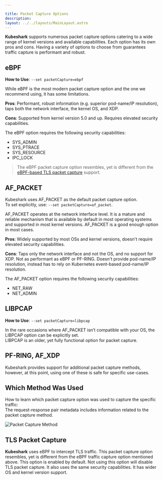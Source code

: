 ```yaml
---

title: Packet Capture Options  
description:  
layout: ../../layouts/MainLayout.astro  
---
```


**Kubeshark** supports numerous packet capture options catering to a wide range of kernel versions and available capabilities. Each option has its own pros and cons. Having a variety of options to choose from guarantees traffic capture is performant and robust.

## eBPF

**How to Use**: `--set packetCapture=ebpf`

While eBPF is the most modern packet capture option and the one we recommend using, it has some limitations.

**Pros**: Performant, robust information (e.g. superior pod-name/IP resolution), taps both the network interface, the kernel OS, and XDP.

**Cons**: Supported from kernel version 5.0 and up. Requires elevated security capabilities.

The eBPF option requires the following security capabilities:
- SYS_ADMIN
- SYS_PTRACE
- SYS_RESOURCE
- IPC_LOCK

> The eBPF packet capture option resembles, yet is different from the [eBPF-based TLS packet capture](/en/packet_capture#tls-packet-capture) support.

## AF_PACKET

Kubeshark uses AF_PACKET as the default packet capture option.  
To set explicitly, use: `--set packetCapture=af_packet`.

AF_PACKET operates at the network interface level. It is a mature and reliable mechanism that is available by default in most operating systems and supported in most kernel versions. AF_PACKET is a good enough option in most cases.

**Pros**: Widely supported by most OSs and kernel versions, doesn't require elevated security capabilities.

**Cons**: Taps only the network interface and not the OS, and no support for XDP. Not as performant as eBPF or PF-RING. Doesn't provide pod-name/IP resolution, instead has to rely on Kubernetes event-based pod-name/IP resolution.

The AF_PACKET option requires the following security capabilities:
- NET_RAW
- NET_ADMIN

## LIBPCAP

**How to Use**: `--set packetCapture=libpcap`

In the rare occasions where AF_PACKET isn’t compatible with your OS, the LIBPCAP option can be explicitly set.  
LIBPCAP is an older, yet fully functional option for packet capture.

## PF-RING, AF_XDP

Kubeshark provides support for additional packet capture methods, however, at this point, using one of these is safe for specific use-cases.

## Which Method Was Used

How to learn which packet capture option was used to capture the specific traffic:  
The request-response pair metadata includes information related to the packet capture method.

![Packet Capture Method](/pc_method.jpg)

## TLS Packet Capture

**Kubeshark** uses eBPF to intercept TLS traffic. This packet capture option resembles, yet is different from the eBPF traffic capture option mentioned above. This option is enabled by default. Not using this option will disable TLS packet capture. It also uses the same security capabilities. It has wider OS and kernel version support.
